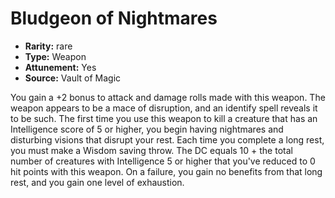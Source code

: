
# Bludgeon of Nightmares

* **Rarity:** rare
* **Type:** Weapon
* **Attunement:** Yes
* **Source:** Vault of Magic


You gain a +2 bonus to attack and damage rolls made with this weapon. The weapon appears to be a mace of disruption, and an identify spell reveals it to be such. The first time you use this weapon to kill a creature that has an Intelligence score of 5 or higher, you begin having nightmares and disturbing visions that disrupt your rest. Each time you complete a long rest, you must make a Wisdom saving throw. The DC equals 10 + the total number of creatures with Intelligence 5 or higher that you've reduced to 0 hit points with this weapon. On a failure, you gain no benefits from that long rest, and you gain one level of exhaustion.
